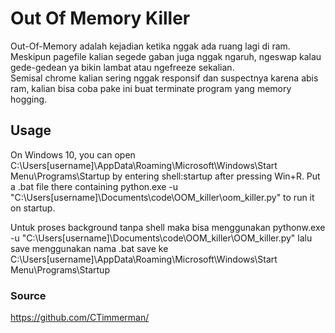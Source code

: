 # Out Of Memory Killer
Out-Of-Memory adalah kejadian ketika nggak ada ruang lagi di ram. Meskipun pagefile kalian segede gaban juga nggak ngaruh, ngeswap kalau gede-gedean ya bikin lambat atau ngefreeze sekalian.<br/>
Semisal chrome kalian sering nggak responsif dan suspectnya karena abis ram, kalian bisa coba pake ini buat terminate program yang memory hogging.

## Usage

On Windows 10, you can open C:\Users\[username]\AppData\Roaming\Microsoft\Windows\Start Menu\Programs\Startup by entering shell:startup after pressing Win+R. Put a .bat file there containing python.exe -u "C:\Users\[username]\Documents\code\OOM_killer\oom_killer.py" to run it on startup.

Untuk proses background tanpa shell maka bisa menggunakan pythonw.exe -u "C:\Users\[username]\Documents\code\OOM_killer\OOM_killer.py" lalu save menggunakan nama .bat save ke C:\Users\[username]\AppData\Roaming\Microsoft\Windows\Start Menu\Programs\Startup

### Source
https://github.com/CTimmerman/
